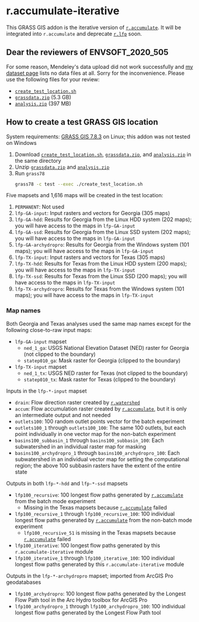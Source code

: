 # r.accumulate-iterative

This GRASS GIS addon is the iterative version of [`r.accumulate`](https://grass.osgeo.org/grass78/manuals/addons/r.accumulate.html). It will be integrated into `r.accumulate` and deprecate [`r.lfp`](https://grass.osgeo.org/grass78/manuals/addons/r.lfp.html) soon.

## Dear the reviewers of ENVSOFT_2020_505

For some reason, Mendeley's data upload did not work successfully and [my dataset page](https://data.mendeley.com/datasets/4zv566xmvw/draft?a=914c7442-264c-4002-ace8-1bb0426c38d8) lists no data files at all. Sorry for the inconvenience. Please use the following files for your review:
* [`create_test_location.sh`](https://isnew.info/data/lfp/create_test_location.sh)
* [`grassdata.zip`](https://isnew.info/data/lfp/grassdata.zip) (5.3 GB)
* [`analysis.zip`](https://isnew.info/data/lfp/analysis.zip) (397 MB)

## How to create a test GRASS GIS location

System requirements: [GRASS GIS 7.8.3](https://grass.osgeo.org/) on Linux; this addon was not tested on Windows

1. Download [`create_test_location.sh`](https://isnew.info/data/lfp/create_test_location.sh), [`grassdata.zip`](https://isnew.info/data/lfp/grassdata.zip), and [`analysis.zip`](https://isnew.info/data/lfp/analysis.zip) in the same directory
2. Unzip [`grassdata.zip`](https://isnew.info/data/lfp/grassdata.zip) and [`analysis.zip`](https://isnew.info/data/lfp/analysis.zip)
3. Run `grass78`
   ```bash
   grass78 -c test --exec ./create_test_location.sh
   ```

Five mapsets and 1,616 maps will be created in the test location:
1. `PERMANENT`: Not used
2. `lfp-GA-input`: Input rasters and vectors for Georgia (305 maps)
3. `lfp-GA-hdd`: Results for Georgia from the Linux HDD system (202 maps); you will have access to the maps in `lfp-GA-input`
4. `lfp-GA-ssd`: Results for Georgia from the Linux SSD system (202 maps); you will have access to the maps in `lfp-GA-input`
5. `lfp-GA-archydropro`: Results for Georgia from the Windows system (101 maps); you will have access to the maps in `lfp-GA-input`
6. `lfp-TX-input`: Input rasters and vectors for Texas (305 maps)
7. `lfp-TX-hdd`: Results for Texas from the Linux HDD system (200 maps); you will have access to the maps in `lfp-TX-input`
8. `lfp-TX-ssd`: Results for Texas from the Linux SSD (200 maps); you will have access to the maps in `lfp-TX-input`
9. `lfp-TX-archydropro`: Results for Texas from the Windows system (101 maps); you will have access to the maps in `lfp-TX-input`

### Map names

Both Georgia and Texas analyses used the same map names except for the following close-to-raw input maps:
* `lfp-GA-input` mapset
  * `ned_1_ga`: USGS National Elevation Dataset (NED) raster for Georgia (not clipped to the boundary)
  * `statep010_ga`: Mask raster for Georgia (clipped to the boundary)
* `lfp-TX-input` mapset
  * `ned_1_tx`: USGS NED raster for Texas (not clipped to the boundary)
  * `statep010_tx`: Mask raster for Texas (clipped to the boundary)

Inputs in the `lfp-*-input` mapset
* `drain`: Flow direction raster created by [`r.watershed`](https://grass.osgeo.org/grass78/manuals/r.watershed.html)
* `accum`: Flow accumulation raster created by [`r.accumulate`](https://grass.osgeo.org/grass78/manuals/addons/r.accumulate.html), but it is only an intermediate output and not needed
* `outlets100`: 100 random outlet points vector for the batch experiment
* `outlets100_1` through `outlets100_100`: The same 100 outlets, but each point individually in one vector map for the non-batch experiment
* `basins100_subbasin_1` through `basins100_subbasin_100`: Each subwatershed in an individual raster map for masking
* `basins100_archydropro_1` through `basins100_archydropro_100`: Each subwatershed in an individual vector map for setting the computational region; the above 100 subbasin rasters have the extent of the entire state

Outputs in both `lfp-*-hdd` and `lfp-*-ssd` mapsets
* `lfp100_recursive`: 100 longest flow paths generated by [`r.accumulate`](https://grass.osgeo.org/grass78/manuals/addons/r.accumulate.html) from the batch mode experiment
  * Missing in the Texas mapsets because [`r.accumulate`](https://grass.osgeo.org/grass78/manuals/addons/r.accumulate.html) failed
* `lfp100_recursive_1` through `lfp100_recursive_100`: 100 individual longest flow paths generated by [`r.accumulate`](https://grass.osgeo.org/grass78/manuals/addons/r.accumulate.html) from the non-batch mode experiment
  * `lfp100_recursive_51` is missing in the Texas mapsets because [`r.accumulate`](https://grass.osgeo.org/grass78/manuals/addons/r.accumulate.html) failed
* `lfp100_iterative`: 100 longest flow paths generated by this `r.accumulate-iterative` module
* `lfp100_iterative_1` through `lfp100_iterative_100`: 100 individual longest flow paths generated by this `r.accumulate-iterative` module

Outputs in the `lfp-*-archydropro` mapset; imported from ArcGIS Pro geodatabases
* `lfp100_archydropro`: 100 longest flow paths generated by the Longest Flow Path tool in the Arc Hydro toolbox for ArcGIS Pro
* `lfp100_archydropro_1` through `lfp100_archydropro_100`: 100 individual longest flow paths generated by the Longest Flow Path tool
